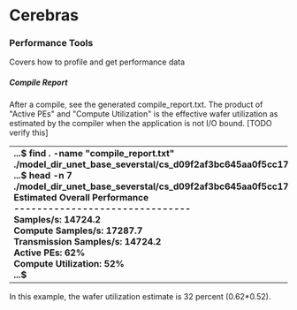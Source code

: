Cerebras
========

### Performance Tools
Covers how to profile and get performance data

##### Compile Report
After a compile, see the generated compile_report.txt. The product of "Active PEs" and "Compute Utilization" is the effective wafer utilization as estimated by the compiler when the application is not I/O bound. [TODO verify this]

<table>
<tbody>
<tr class="odd">
<td>
<strong>
...$ find . -name "compile_report.txt"<br>
./model_dir_unet_base_severstal/cs_d09f2af3bc645aa0f5cc17825cf262f94b426396922df9bd1a249e65bb23d086/compile_report.txt<br>
...$ head -n 7 ./model_dir_unet_base_severstal/cs_d09f2af3bc645aa0f5cc17825cf262f94b426396922df9bd1a249e65bb23d086/compile_report.txt<br>
Estimated Overall Performance<br>
-------------------------------<br>
Samples/s:                    14724.2<br>
Compute Samples/s:            17287.7<br>
Transmission Samples/s:       14724.2<br>
Active PEs:                   62%<br>
Compute Utilization:          52%<br>
...$<br>
</strong>
</td>
</tr>
</tbody>
</table>

In this example, the wafer utilization estimate is 32 percent (0.62*0.52).

